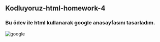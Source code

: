 ## Kodluyoruz-html-homework-4

### Bu ödev ile  html kullanarak google anasayfasını tasarladım.

![google](https://upload.wikimedia.org/wikipedia/tr/4/45/Google98.png)
